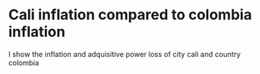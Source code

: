 # Cali inflation compared to colombia inflation
 I show the inflation and adquisitive power loss of city cali and country colombia
